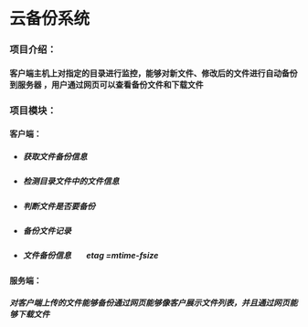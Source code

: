 # 云备份系统
### **项目介绍：**

#### 	客户端主机上对指定的目录进行监控，能够对新文件、修改后的文件进行自动备份到服务器 ，用户通过网页可以查看备份文件和下载文件



### 项目模块：

####  客户端：

- ##### 获取文件备份信息

- ##### 检测目录文件中的文件信息

- ##### 判断文件是否要备份

- ##### 备份文件记录

- ##### 文件备份信息        etag =mtime-fsize     

#### 服务端：

##### 	对客户端上传的文件能够备份通过网页能够像客户展示文件列表，并且通过网页能够下载文件